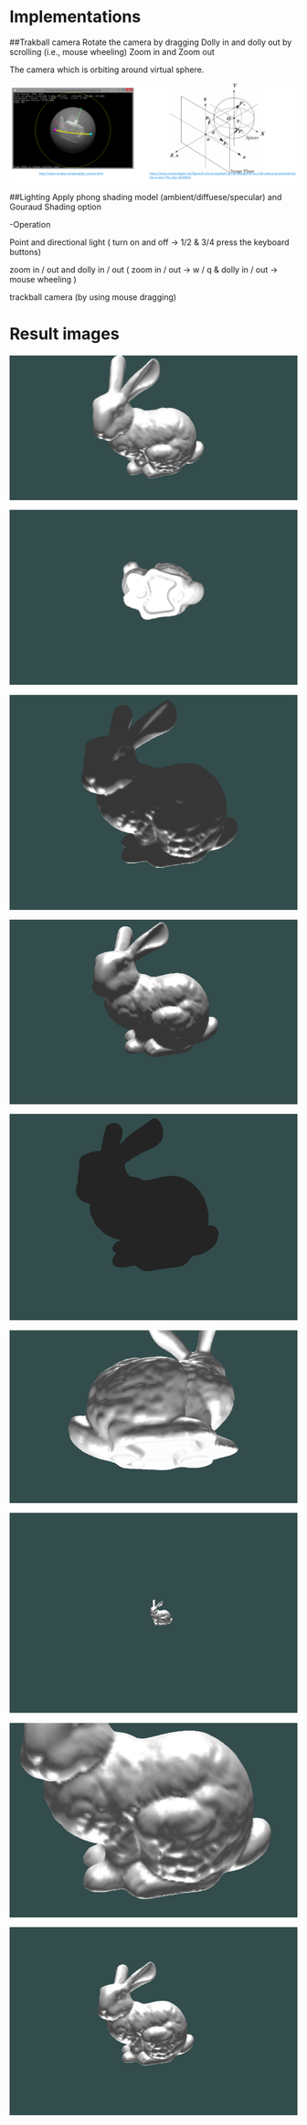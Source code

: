 # Implementations

##Trakball camera
Rotate the camera by dragging
Dolly in and dolly out by scrolling (i.e., mouse wheeling)
Zoom in and Zoom out

The camera which is orbiting around virtual sphere.

![Alt text](doc/track.png)

##Lighting
Apply phong shading model (ambient/diffuese/specular) and Gouraud Shading option

-Operation

Point and directional light ( turn on and off -> 1/2  & 3/4  press the keyboard buttons)

zoom in / out and dolly in / out ( zoom in / out -> w / q  & dolly in / out -> mouse wheeling )

trackball camera (by using mouse dragging)

# Result images
![Alt text](doc/default.PNG)

![Alt text](doc/rotate.PNG)

![Alt text](doc/Point_light_off.PNG)

![Alt text](doc/Directional_light_off.PNG)

![Alt text](doc/all_off.PNG)

![Alt text](doc/Dolly_in.PNG)

![Alt text](doc/Dolly_out.PNG)

![Alt text](doc/zoom_in.PNG)

![Alt text](doc/zoom_out.PNG)
